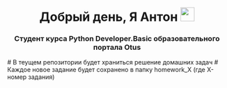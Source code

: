 <h1 align="center"> Добрый день, Я Антон
<img src="https://github.com/blackcater/blackcater/raw/main/images/Hi.gif" height="32"/></h1>
<h3 align="center">Студент курса Python Developer.Basic образовательного портала Otus </h3>
# В теущем репозитории будет храниться решение домашних задач
# Каждое новое задание будет сохранено в папку homework_X (где X-номер задания) 
